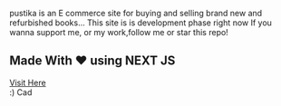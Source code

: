 pustika is an E commerce site for buying and selling brand new and refurbished books...
This site is is development phase right now
If you wanna support me, or my work,follow me or star this repo!

## Made With ❤️ using NEXT JS

[Visit Here](https://pustika.vercel.app)
<br/>:)
Cad
